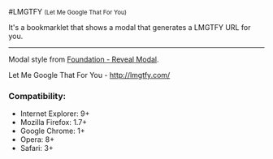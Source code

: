 #LMGTFY <small>(Let Me Google That For You)</small>

It's a bookmarklet that shows a modal that generates a LMGTFY URL for you.

---

Modal style from [Foundation - Reveal Modal](http://foundation.zurb.com/docs/components/reveal.html).

Let Me Google That For You - http://lmgtfy.com/



### Compatibility:

* Internet Explorer: 9+
* Mozilla Firefox: 1.7+
* Google Chrome: 1+
* Opera: 8+
* Safari: 3+

